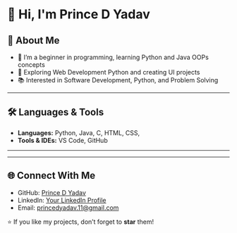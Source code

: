 # 👋 Hi, I'm Prince D Yadav  

## 🚀 About Me  
- 🔭 I’m a beginner in programming, learning Python and Java OOPs concepts  
- 🌱 Exploring Web Development Python and creating UI projects  
- 📚 Interested in Software Development, Python, and Problem Solving   

---

## 🛠️ Languages & Tools
- **Languages:** Python, Java, C, HTML, CSS,   
- **Tools & IDEs:** VS Code, GitHub  

---

---

## 🌐 Connect With Me  
- GitHub: [Prince D Yadav](https://www.linkedin.com/in/prince-d-yadav-388796342) 
- LinkedIn: [Your LinkedIn Profile](#)  
- Email: princedyadav.11@gmail.com  


⭐ If you like my projects, don’t forget to **star** them!
